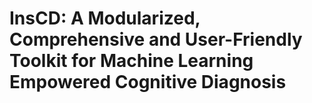 # InsCD: A Modularized, Comprehensive and User-Friendly Toolkit for Machine Learning Empowered Cognitive Diagnosis
